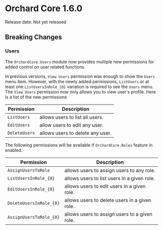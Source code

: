 # Orchard Core 1.6.0

Release date: Not yet released

## Breaking Changes

### Users

The `OrchardCore.Users` module now provides multiple new permissions for added control on user related functions. 

In previous versions, `View Users` permission was enough to show the `Users` menu item. However, with the newly added permissions, `ListUsers` or at least one `ListUsersInRole_{0}` variation is required to see the `Users` menu. The `View Users` permission now only allows you to view user's profile. Here is a list of the new permissions

| Permission | Description |
| --- | --- |
| `ListUsers` | allows users to list all users. |
| `EditUsers` | allow users to edit any user. |
| `DeleteUsers` | allows users to delete any user. |

 The following permissions will be available if `OrchardCore.Roles` feature in enabled.

 | Permission | Description |
 | --- | --- |
 | `AssignUsersToRole` | allows users to assign users to any role. |
 | `ListUsersInRole_{0}` | allows users to list users in a given role. |
 | `EditUsersInRole_{0}` | allows users to edit users in a given role. |
 | `DeleteUsersInRole_{0}` | allows users to delete users in a given role. |
 | `AssignUsersToRole_{0}` | allows users to assign users to a given role. |
